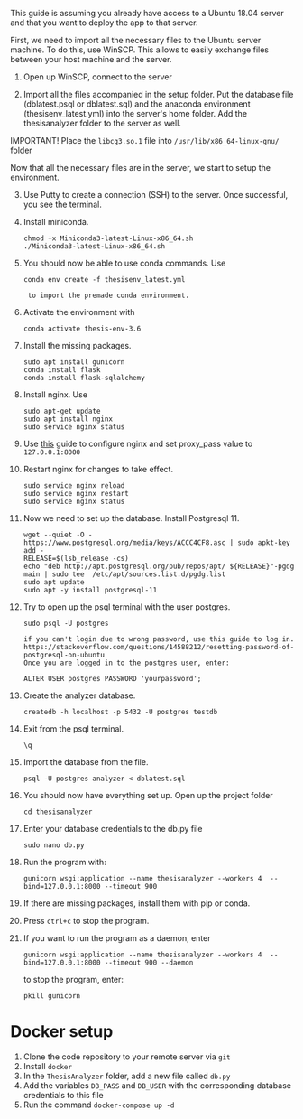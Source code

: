 This guide is assuming you already have access to a Ubuntu 18.04 server and that you want to deploy the app to that server.

First, we need to import all the necessary files to the Ubuntu server machine.
To do this, use WinSCP. This allows to easily exchange files between your host machine and the server.

1. Open up WinSCP, connect to the server

2. Import all the files accompanied in the setup folder. Put the database file (dblatest.psql or dblatest.sql) and the anaconda environment (thesisenv_latest.yml) into the
server's home folder. Add the thesisanalyzer folder to the server as well.

IMPORTANT! Place the `libcg3.so.1` file into `/usr/lib/x86_64-linux-gnu/` folder

Now that all the necessary files are in the server, we start to setup the environment.

3. Use Putty to create a connection (SSH) to the server. Once successful, you see the terminal.

4. Install miniconda.
    ```wget https://repo.continuum.io/miniconda/Miniconda3-latest-Linux-x86_64.sh
    chmod +x Miniconda3-latest-Linux-x86_64.sh
    ./Miniconda3-latest-Linux-x86_64.sh
    ```

5. You should now be able to use conda commands. Use
    ```
    conda env create -f thesisenv_latest.yml
    ```
        to import the premade conda environment.

6. Activate the environment with
    ```
    conda activate thesis-env-3.6
    ```

7. Install the missing packages.
    ```
    sudo apt install gunicorn
    conda install flask
    conda install flask-sqlalchemy
    ```

8. Install nginx. Use
    ```
    sudo apt-get update
    sudo apt install nginx
    sudo service nginx status
    ```

9. Use [this](https://www.keycdn.com/support/nginx-reverse-proxy) guide to configure nginx and set proxy_pass value to ```127.0.0.1:8000```

10. Restart nginx for changes to take effect.
    ```
    sudo service nginx reload
    sudo service nginx restart
    sudo service nginx status
    ```

11. Now we need to set up the database. Install Postgresql 11.
    ```
    wget --quiet -O - https://www.postgresql.org/media/keys/ACCC4CF8.asc | sudo apkt-key add -
    RELEASE=$(lsb_release -cs)
    echo "deb http://apt.postgresql.org/pub/repos/apt/ ${RELEASE}"-pgdg main | sudo tee  /etc/apt/sources.list.d/pgdg.list
    sudo apt update
    sudo apt -y install postgresql-11
    ```

12. Try to open up the psql terminal with the user postgres.
    ```
    sudo psql -U postgres
    ```
        if you can't login due to wrong password, use this guide to log in.
        https://stackoverflow.com/questions/14588212/resetting-password-of-postgresql-on-ubuntu
        Once you are logged in to the postgres user, enter:
    
    ```
    ALTER USER postgres PASSWORD 'yourpassword';
    ```
    

13. Create the analyzer database.
    ```
    createdb -h localhost -p 5432 -U postgres testdb
    ```

14. Exit from the psql terminal.
    ```
    \q
    ```

15. Import the database from the file.
    ```
    psql -U postgres analyzer < dblatest.sql
    ```

16. You should now have everything set up. Open up the project folder
    ```
    cd thesisanalyzer
    ```

17. Enter your database credentials to the db.py file
    ```
    sudo nano db.py
    ```

18. Run the program with:
    ```
    gunicorn wsgi:application --name thesisanalyzer --workers 4  --bind=127.0.0.1:8000 --timeout 900
    ```

19. If there are missing packages, install them with pip or conda.
20. Press `ctrl+c` to stop the program.
21. If you want to run the program as a daemon, enter
    ```
    gunicorn wsgi:application --name thesisanalyzer --workers 4  --bind=127.0.0.1:8000 --timeout 900 --daemon
    ```

    to stop the program, enter:
    ```
    pkill gunicorn
    ```
            


# Docker setup

1. Clone the code repository to your remote server via `git`
2. Install `docker`
3. In the `ThesisAnalyzer` folder, add a new file called `db.py`
4. Add the variables `DB_PASS` and `DB_USER` with the corresponding database credentials to this file
5. Run the command `docker-compose up -d`

    

    
